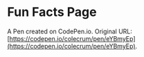# Fun Facts Page

A Pen created on CodePen.io. Original URL: [https://codepen.io/colecrum/pen/eYBmyEp](https://codepen.io/colecrum/pen/eYBmyEp).


